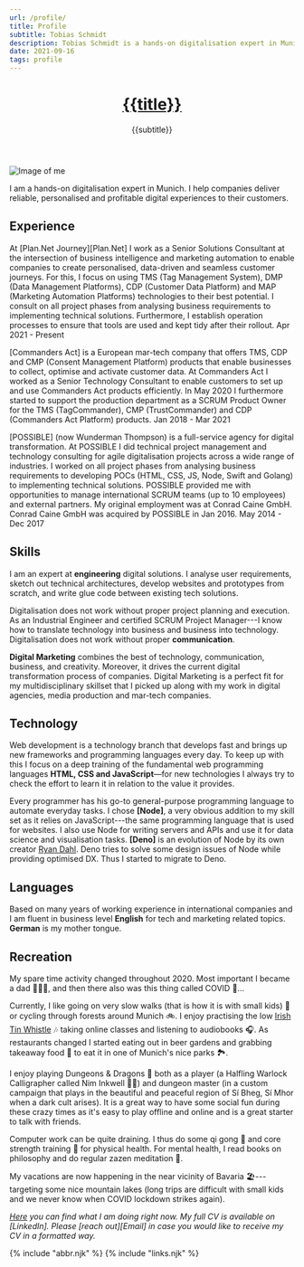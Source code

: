 ```yaml
---
url: /profile/
title: Profile
subtitle: Tobias Schmidt
description: Tobias Schmidt is a hands-on digitalisation expert in Munich. He helps companies deliver reliable, personalised and profitable digital experiences to their customers.
date: 2021-09-16
tags: profile
---
```


<header>

# [{{title}}](/)

{{subtitle}}

</header>

<section>

![Image of me](/assets/img/tobias-schmidt.jpeg)

I am a hands-on digitalisation expert in Munich. I help companies deliver reliable, personalised and profitable digital experiences to their customers.

</section>

<section>

## Experience

At [Plan.Net Journey][Plan.Net] I work as a Senior Solutions Consultant at the intersection of business intelligence and marketing automation to enable companies to create personalised, data-driven and seamless customer journeys. For this, I focus on using TMS (Tag Management System), DMP (Data Management Platforms), CDP (Customer Data Platform) and MAP (Marketing Automation Platforms) technologies to their best potential. I consult on all project phases from analysing business requirements to implementing technical solutions. Furthermore, I establish operation processes to ensure that tools are used and kept tidy after their rollout. Apr 2021 - Present

[Commanders Act] is a European mar-tech company that offers TMS, CDP and CMP (Consent Management Platform) products that enable businesses to collect, optimise and activate customer data. At Commanders Act I worked as a Senior Technology Consultant to enable customers to set up and use Commanders Act products efficiently. In May 2020 I furthermore started to support the production department as a SCRUM Product Owner for the TMS (TagCommander), CMP (TrustCommander) and CDP (Commanders Act Platform) products. Jan 2018 - Mar 2021

[POSSIBLE] (now Wunderman Thompson) is a full-service agency for digital transformation. At POSSIBLE I did technical project management and technology consulting for agile digitalisation projects across a wide range of industries. I worked on all project phases from analysing business requirements to developing POCs (HTML, CSS, JS, Node, Swift and Golang) to implementing technical solutions. POSSIBLE provided me with opportunities to manage international SCRUM teams (up to 10 employees) and external partners. My original employment was at Conrad Caine GmbH. Conrad Caine GmbH was acquired by POSSIBLE in Jan 2016. May 2014 - Dec 2017

</section><section>

## Skills

I am an expert at **engineering** digital solutions. I analyse user requirements, sketch out technical architectures, develop websites and prototypes from scratch, and write glue code between existing tech solutions.

Digitalisation does not work without proper project planning and execution. As an Industrial Engineer and certified SCRUM Project Manager---I know how to translate technology into business and business into technology. Digitalisation does not work without proper **communication**.

**Digital Marketing** combines the best of technology, communication, business, and creativity. Moreover, it drives the current digital transformation process of companies. Digital Marketing is a perfect fit for my multidisciplinary skillset that I picked up along with my work in digital agencies, media production and mar-tech companies.

</section><section>

## Technology

Web development is a technology branch that develops fast and brings up new frameworks and programming languages every day. To keep up with this I focus on a deep training of the fundamental web programming languages **HTML, CSS and JavaScript**—for new technologies I always try to check the effort to learn it in relation to the value it provides.

Every programmer has his go-to general-purpose programming language to automate everyday tasks. I chose **[Node]**, a very obvious addition to my skill set as it relies on JavaScript---the same programming language that is used for websites. I also use Node for writing servers and APIs and use it for data science and visualisation tasks. **[Deno]** is an evolution of Node by its own creator [Ryan Dahl](https://en.wikipedia.org/wiki/Ryan_Dahl). Deno tries to solve some design issues of Node while providing optimised DX. Thus I started to migrate to Deno.

</section><section>

## Languages

Based on many years of working experience in international companies and I am fluent in business level **English** for tech and marketing related topics. **German** is my mother tongue.

</section><section>

## Recreation

My spare time activity changed throughout 2020. Most important I became a dad 👨‍👩‍👧, and then there also was this thing called COVID 🦠...

Currently, I like going on very slow walks (that is how it is with small kids) 🌲 or cycling through forests around Munich 🚲. I enjoy practising the low [Irish Tin Whistle](/tunes/) 🎶 taking online classes and listening to audiobooks 🎧. As restaurants changed I started eating out in beer gardens and grabbing takeaway food 🥙 to eat it in one of Munich's nice parks 🏞.

I enjoy playing Dungeons & Dragons 🐉 both as a player (a Halfling Warlock Calligrapher called Nim Inkwell 🧙🏻) and dungeon master (in a custom campaign that plays in the beautiful and peaceful region of Sí Bheg, Sí Mhor when a dark cult arises). It is a great way to have some social fun during these crazy times as it's easy to play offline and online and is a great starter to talk with friends.

Computer work can be quite draining. I thus do some qi gong 🥋 and core strength training 💪 for physical health. For mental health, I read books on philosophy and do regular zazen meditation 🧘.

My vacations are now happening in the near vicinity of Bavaria 🏖---targeting some nice mountain lakes (long trips are difficult with small kids and we never know when COVID lockdown strikes again).

</section>

<footer>

_[Here](/now/) you can find what I am doing right now. My full CV is available on [LinkedIn]. Please [reach out][Email] in case you would like to receive my CV in a formatted way._

</footer>

{% include "abbr.njk" %}
{% include "links.njk" %}
